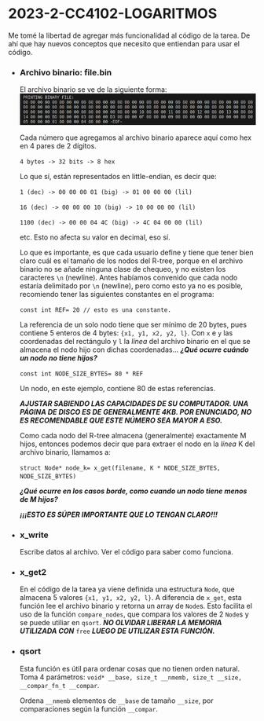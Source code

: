 # 2023-2-CC4102-LOGARITMOS

Me tomé la libertad de agregar más funcionalidad al código de la tarea. De ahí que hay nuevos conceptos que necesito que entiendan para usar el código.

+ ### Archivo binario: file.bin 
    El archivo binario se ve de la siguiente forma:
    ![How a binary file is shown](assets/binary_file_view.png)

    Cada número que agregamos al archivo binario aparece aquí como hex en 4 pares de 2 dígitos.

    ```4 bytes -> 32 bits -> 8 hex``` 
    
    Lo que sí, están representados en little-endian, es decir que:

    ```1 (dec) -> 00 00 00 01 (big) -> 01 00 00 00 (lil)```

    ```16 (dec) -> 00 00 00 10 (big) -> 10 00 00 00 (lil)```

    ```1100 (dec) -> 00 00 04 4C (big) -> 4C 04 00 00 (lil)```
    
    etc. Esto no afecta su valor en decimal, eso sí.

    Lo que es importante, es que cada usuario define y tiene que tener bien claro cuál es el tamaño de los nodos del R-tree, porque en el archivo binario no se añade ninguna clase de chequeo, y no existen los caracteres `\n` (newline). Antes habíamos convenido que cada nodo estaría delimitado por `\n` (newline), pero como esto ya no es posible, recomiendo tener las siguientes constantes en el programa:

    ```const int REF= 20 // esto es una constante.```
    
    La referencia de un solo nodo tiene que ser mínimo de 20 bytes, pues contiene 5 enteros de 4 bytes: `{x1, y1, x2, y2, l}`. Con `x` e `y` las coordenadas del rectángulo y `l` la *línea* del archivo binario en el que se almacena el nodo hijo con dichas coordenadas... ***¿Qué ocurre cuándo un nodo no tiene hijos?***
    
    ```const int NODE_SIZE_BYTES= 80 * REF```

    Un nodo, en este ejemplo, contiene 80 de estas referencias. 
    
    ***AJUSTAR SABIENDO LAS CAPACIDADES DE SU COMPUTADOR. UNA PÁGINA DE DISCO ES DE GENERALMENTE 4KB. POR ENUNCIADO, NO ES RECOMENDABLE QUE ESTE NÚMERO SEA MAYOR A ESO.*** 
    
    Como cada nodo del R-tree almacena (generalmente) exactamente M hijos, entonces podemos decir que para extraer el nodo en la *línea* K del archivo binario, llamamos a:
    
    ```struct Node* node_k= x_get(filename, K * NODE_SIZE_BYTES, NODE_SIZE_BYTES)```

    ***¿Qué ocurre en los casos borde, como cuando un nodo tiene menos de M hijos?***

    ***¡¡¡ESTO ES SÚPER IMPORTANTE QUE LO TENGAN CLARO!!!***

+ ### x_write
    Escribe datos al archivo. Ver el código para saber como funciona.

+ ### x_get2
    En el código de la tarea ya viene definida una estructura `Node`, que almacena 5 valores `{x1, y1, x2, y2, l}`. A diferencia de `x_get`, esta función lee el archivo binario y retorna un array de `Node`s. Esto facilita el uso de la función `compare_nodes`, que compara los valores de 2 `Node`s y se puede utiliar en `qsort`. ***NO OLVIDAR LIBERAR LA MEMORIA UTILIZADA CON*** `free` ***LUEGO DE UTILIZAR ESTA FUNCIÓN.***

+ ### qsort
    Esta función es útil para ordenar cosas que no tienen orden natural. Toma 4 parámetros: ```void* __base, size_t __nmemb, size_t __size, __compar_fn_t __compar```. 
    
    Ordena `__nmemb` elementos de `__base` de tamaño `__size`, por comparaciones según la función `__compar`.